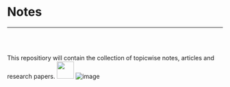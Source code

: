 # Notes
___
<br>
<br>



This repositiory will contain the collection of topicwise notes, articles and research papers.
<img src = "https://i.pinimg.com/originals/8b/1a/c8/8b1ac82f4d555c91676818a7fe8a87d1.gif" width="40" height="40"></img>
![image](https://i.pinimg.com/originals/8b/1a/c8/8b1ac82f4d555c91676818a7fe8a87d1.gif)
